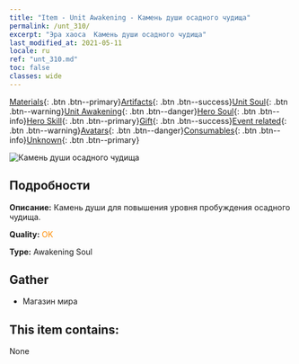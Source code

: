 ```yaml
---
title: "Item - Unit Awakening - Камень души осадного чудища"
permalink: /unt_310/
excerpt: "Эра хаоса  Камень души осадного чудища"
last_modified_at: 2021-05-11
locale: ru
ref: "unt_310.md"
toc: false
classes: wide
---
```

 [Materials](/ItemsRU/){: .btn .btn--primary}[Artifacts](/ItemsRU/Artifacts/){: .btn .btn--success}[Unit Soul](/ItemsRU/UnitSoul/){: .btn .btn--warning}[Unit Awakening](/ItemsRU/UnitAwakening/){: .btn .btn--danger}[Hero Soul](/ItemsRU/HeroSoul/){: .btn .btn--info}[Hero Skill](/ItemsRU/HeroSkill/){: .btn .btn--primary}[Gift](/ItemsRU/Gift/){: .btn .btn--success}[Event related](/ItemsRU/Events/){: .btn .btn--warning}[Avatars](/ItemsRU/Avatars/){: .btn .btn--danger}[Consumables](/ItemsRU/Consumables/){: .btn .btn--info}[Unknown](/ItemsRU/Unknown/){: .btn .btn--primary}

 ![Камень души осадного чудища](/images/u/tia_duyanjuren.jpg)

## Подробности
 **Описание:** Камень души для повышения уровня пробуждения осадного чудища.

 **Quality:** <span style="color: #FF8C00">OK</span>

 **Type:** Awakening Soul

## Gather

*    Магазин мира 

## This item contains:

  None

